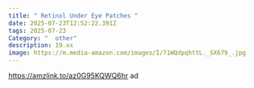 ```yaml
---
title: " Retinol Under Eye Patches "
date: 2025-07-23T12:52:22.391Z
tags: 2025-07-23
Category: "  other"
description: 19.xx
image: https://m.media-amazon.com/images/I/71WQdpqhttL._SX679_.jpg
---
```

https://amzlink.to/az0G95KQWQ6hr ad